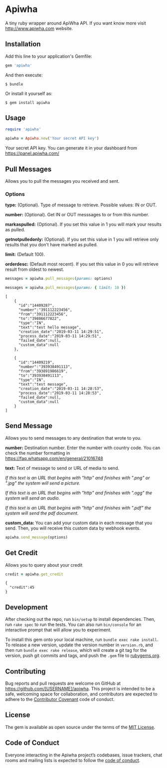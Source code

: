 # Apiwha

A tiny ruby wrapper around ApiWha API. If you want know more visit http://www.apiwha.com website.


## Installation

Add this line to your application's Gemfile:

```ruby
gem 'apiwha'
```

And then execute:

    $ bundle

Or install it yourself as:

    $ gem install apiwha

## Usage

```ruby
require 'apiwha'

apiwha = Apiwha.new('Your secret API key')

```
Your secret API key. You can generate it in your dashboard from https://panel.apiwha.com/

## Pull Messages

Allows you to pull the messages you received and sent.

### Options

<b>type:</b> (Optional). Type of message to retrieve. Possible values: IN or OUT.

<b>number:</b>  (Optional). Get IN or OUT messsages to or from this number.

<b>markaspulled:</b>  (Optional). If you set this value in 1 you will mark your results as pulled.

<b>getnotpulledonly:</b>  (Optional). If you set this value in 1 you will retrieve only results that you don't have marked as pulled. 

<b>limit:</b>  (Default 100).

<b>orderdesc:</b>  (Default most recent). If you set this value in 0 you will retrieve result from oldest to newest.

```ruby
messages = apiwha.pull_messages(params: options)
```

``` ruby
messages = apiwha.pull_messages(params: { limit: 10 })
```

```
[
    { 
      "id":"14409287",
      "number":"391112223456",
      "from":"391112223456",
      "to":"39886677822",
      "type":"IN",
      "text":"test hello message",
      "creation_date":"2019-03-11 14:29:51",
      "process_date":"2019-03-11 14:29:51",
      "failed_date":null,
      "custom_data":null
    },
    
    { 
      "id":"14409219",
      "number":"393938491113",
      "from":"393891986619",
      "to":"393938491113",
      "type":"IN",
      "text":"test message",
      "creation_date":"2019-03-11 14:28:53",
      "process_date":"2019-03-11 14:28:53",
      "failed_date":null,
      "custom_data":null
    }
]

```


## Send Message

Allows you to send messages to any destination that wrote to you. 

<b>number:</b> Destination number. Enter the number with country code. You can check the number formatting in https://faq.whatsapp.com/en/general/21016748

<b>text:</b> Text of message to send or URL of media to send.

<i>If this text is an URL that begins with "http" and finishes with ".png" or ".jpg" the system will send a picture.</i>

<i>If this text is an URL that begins with "http" and finishes with ".ogg" the system will send an audio.</i>

<i>If this text is an URL that begins with "http" and finishes with ".pdf" the system will send the pdf document.</i>

<b>custom_data:</b> You can add your custom data in each message that you send. Then, you will receive this custom data by webhook events.


```ruby
apiwha.send_message(options)

```

## Get Credit

Allows you to query about your credit

```ruby
credit = apiwha.get_credit

```

```
{
  "credit":45
}

```

## Development

After checking out the repo, run `bin/setup` to install dependencies. Then, run `rake spec` to run the tests. You can also run `bin/console` for an interactive prompt that will allow you to experiment.

To install this gem onto your local machine, run `bundle exec rake install`. To release a new version, update the version number in `version.rb`, and then run `bundle exec rake release`, which will create a git tag for the version, push git commits and tags, and push the `.gem` file to [rubygems.org](https://rubygems.org).

## Contributing

Bug reports and pull requests are welcome on GitHub at https://github.com/[USERNAME]/apiwha. This project is intended to be a safe, welcoming space for collaboration, and contributors are expected to adhere to the [Contributor Covenant](http://contributor-covenant.org) code of conduct.

## License

The gem is available as open source under the terms of the [MIT License](https://opensource.org/licenses/MIT).

## Code of Conduct

Everyone interacting in the Apiwha project’s codebases, issue trackers, chat rooms and mailing lists is expected to follow the [code of conduct](https://github.com/[USERNAME]/apiwha/blob/master/CODE_OF_CONDUCT.md).
